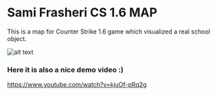 # Sami Frasheri CS 1.6 MAP #

This is a map for Counter Strike 1.6 game which visualized a real school object.

![alt text](http://www.trimkadriu.com/wp-content/uploads/2015/10/cs-mod.png "Sami Frasheri MAP")

### Here it is also a nice demo video :)
https://www.youtube.com/watch?v=kjuOf-pRq2g
